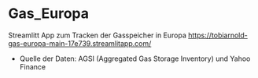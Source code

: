 # Gas_Europa
Streamlitt App zum Tracken der Gasspeicher in Europa
https://tobiarnold-gas-europa-main-17e739.streamlitapp.com/

- Quelle der Daten: AGSI (Aggregated Gas Storage Inventory) und Yahoo Finance
